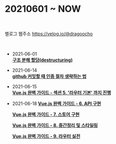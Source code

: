 # 20210601 ~ NOW

<br>

벨로그 웹주소
https://velog.io/@dragoocho

<br>

- 2021-06-01  
  [**구조 분해 할당(destructuring)**](https://velog.io/@dragoocho/%EA%B5%AC%EC%A1%B0-%EB%B6%84%ED%95%B4-%ED%95%A0%EB%8B%B9destructuring)

- 2021-06-14  
  [**github 커밋할 때 인증 절차 생략하는 법**](https://velog.io/@dragoocho/github-%EC%BB%A4%EB%B0%8B%ED%95%A0-%EB%95%8C-%EC%9D%B8%EC%A6%9D-%EC%A0%88%EC%B0%A8-%EC%83%9D%EB%9E%B5%ED%95%98%EB%8A%94-%EB%B2%95)

- 2021-06-15  
  [**Vue.js 완벽 가이드 - 섹션 5. '라우터 기본' 까지 진행**](https://velog.io/@dragoocho/Vue.js-%EC%9D%B8%ED%94%84%EB%9F%B0-%EA%B0%95%EC%9D%98-%EC%84%B9%EC%85%98-5.-%EB%9D%BC%EC%9A%B0%ED%84%B0-%EA%B8%B0%EB%B3%B8-%EA%B9%8C%EC%A7%80-%EC%A7%84%ED%96%89)

- 2021-06-18
  [**Vue.js 완벽 가이드 - 6. API 구현**](https://velog.io/@dragoocho/Vue.js-%EC%99%84%EB%B2%BD-%EA%B0%80%EC%9D%B4%EB%93%9C-6.-API-%EA%B5%AC%ED%98%84)

  [**Vue.js 완벽 가이드 - 7. 스토어 구현**](https://velog.io/@dragoocho/Vue.js-%EC%99%84%EB%B2%BD-%EA%B0%80%EC%9D%B4%EB%93%9C-7.-%EC%8A%A4%ED%86%A0%EC%96%B4-%EA%B5%AC%ED%98%84)

  [**Vue.js 완벽 가이드 - 8. 중간정리 및 스타일링**](https://velog.io/@dragoocho/Vue.js-%EC%99%84%EB%B2%BD-%EA%B0%80%EC%9D%B4%EB%93%9C-8.-%EC%A4%91%EA%B0%84%EC%A0%95%EB%A6%AC-%EB%B0%8F-%EC%8A%A4%ED%83%80%EC%9D%BC%EB%A7%81)

  [**Vue.js 완벽 가이드 - 9. 라우터 실전**](https://velog.io/@dragoocho/%EC%84%B9%EC%85%98-9.-%EB%9D%BC%EC%9A%B0%ED%84%B0-%EC%8B%A4%EC%A0%84)
